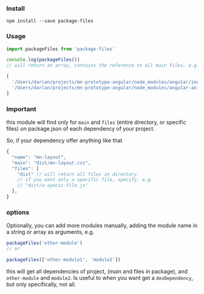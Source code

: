### Install

```
npm install --save package-files
```


### Usage

```js
import packageFiles from 'package-files'

console.log(packageFiles())
// will return an array, contains the reference to all main files, e.g.

[
  '/Users/darlan/projects/mn-prototype-angular/node_modules/angular/index.js',
  '/Users/darlan/projects/mn-prototype-angular/node_modules/angular-animate/index.js',
]
```

### Important

this module will find only for `main` and `files` (entire directory, or specific files) on package.json of each dependency of your project.

So, if your dependency offer anything like that

```js
{
  "name": "mn-layout",
  "main": "dist/mn-layout.css",
  "files": [
    "dist" // will return all files in directory
    // if you want only a specific file, specify, e.g.
    // "dist/a-specic-file.js"
  ],
}
```


### options

Optionally, you can add more modules manually, adding the module name in a string or array as arguments, e.g.


```js
packageFiles('other-module')
// or

packageFiles(['other-module1', 'module2'])
```

this will get all dependencies of project, (main and files in package), and `other-module` and `module2`.
Is useful to when you want get a `devDependency`, but only specifically, not all.